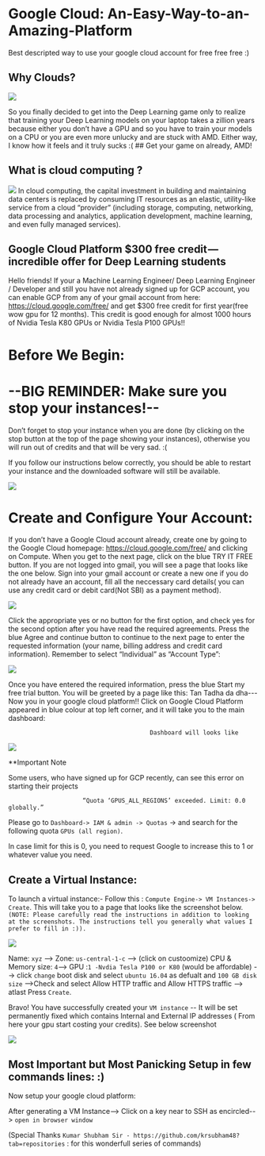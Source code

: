 # Google Cloud: An-Easy-Way-to-an-Amazing-Platform
Best descripted way to use your google cloud account for free free free :) 


## Why Clouds?

<img src="images/E2_1.png" />

So you finally decided to get into the Deep Learning game only to realize that training your Deep Learning models on your laptop takes a zillion years because either you don’t have a GPU and so you have to train your models on a CPU or you are even more unlucky and are stuck with AMD. Either way, I know how it feels and it truly sucks :(
      ## Get your game on already, AMD!

## What is cloud computing ?
<img src="images/E2_1.png" />
In cloud computing, the capital investment in building and maintaining data centers is replaced by consuming IT resources as an elastic, utility-like service from a cloud “provider” (including storage, computing, networking, data processing and analytics, application development, machine learning, and even fully managed services).
      



## Google Cloud Platform $300 free credit — incredible offer for Deep Learning students
Hello friends! 
If your a Machine Learning Engineer/ Deep Learning Engineer / Developer and still you have not already signed up for GCP account, you can enable GCP from any of your gmail account from here: https://cloud.google.com/free/ and get $300 free credit for first year(free wow gpu for 12 months). This credit is good enough for almost 1000 hours of Nvidia Tesla K80 GPUs or Nvidia Tesla P100 GPUs!!

# Before We Begin:
# --BIG REMINDER: Make sure you stop your instances!--

Don’t forget to stop your instance when you are done (by clicking on the stop button at the top of the page showing your instances), otherwise you will run out of credits and that will be very sad. :(

If you follow our instructions below correctly, you should be able to restart your instance and the downloaded software will still be available.

<img src="images/E2_1.png" /> 

# Create and Configure Your Account:
If you don’t have a Google Cloud account already, create one by going to the Google Cloud homepage: https://cloud.google.com/free/ and clicking on Compute. When you get to the next page, click on the blue TRY IT FREE button. If you are not logged into gmail, you will see a page that looks like the one below. Sign into your gmail account or create a new one if you do not already have an account, fill all the neccessary card details( you can use any credit card or debit card(Not SBI) as a payment method).


<img src="images/E2_1.png" /> 

Click the appropriate yes or no button for the first option, and check yes for the second option after you have read the required agreements. Press the blue Agree and continue button to continue to the next page to enter the requested information (your name, billing address and credit card information). Remember to select “Individual” as “Account Type”:

<img src="images/E2_1.png" /> 


Once you have entered the required information, press the blue Start my free trial button. You will be greeted by a page like this:
Tan Tadha da dha--- Now you in  your google cloud platform!! Click on Google Cloud Platform appeared in blue colour at top left corner, and it will take you to the main dashboard:
 
                                            Dashboard will looks like
 <img src="images/E2_1.png" /> 
 
 **Important Note

Some users, who have signed up for GCP recently, can see this error on starting their projects

                         “Quota ‘GPUS_ALL_REGIONS’ exceeded. Limit: 0.0 globally.”

Please go to `Dashboard-> IAM & admin -> Quotas` -> and search for the following quota `GPUs (all region)`.

In case limit for this is 0, you need to request Google to increase this to 1 or whatever value you need.

## Create a Virtual Instance:
To launch a virtual instance:- Follow this : `Compute Engine-> VM Instances-> Create`.
This will take you to a page that looks like the screenshot below. `(NOTE: Please carefully read the instructions in addition to looking at the screenshots. The instructions tell you generally what values I prefer to fill in :)).`

<img src="images/E2_1.png" /> 

Name: `xyz` --> Zone: `us-central-1-c` --> (click on custoomize) CPU & Memory size: `4`--> GPU :`1 -Nvdia Tesla P100 or K80` (would be affordable) --> click `change` boot disk and select `ubuntu 16.04` as defualt and `100 GB disk size` -->Check and select Allow HTTP traffic and Allow HTTPS traffic --> atlast Press `Create`.

Bravo! You have successfully created your `VM instance` -- It will be set permanently fixed which contains Internal and External IP addresses ( From here your gpu start costing your credits). See below screenshot

 <img src="images/E2_1.png" /> 
 
 ## Most Important but Most Panicking Setup in few commands lines: :)
 Now setup your google cloud platform:
 
 After generating a VM Instance--> Click on a key near to SSH as encircled--> `open in browser window`

 (Special Thanks `Kumar Shubham Sir - https://github.com/krsubham48?tab=repositories` : for this wonderfull series of commands) 
 
 



